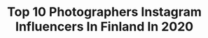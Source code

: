 ---
title: Top 10 Photographers Instagram Influencers In Finland In 2020
description: >-
  Find top photographers Instagram influencers in Finland in 2020. Most popular hashtags: #ministylefinland #kaikoclothing #todaysstylesfinland #instablogitfinland.
platform: Instagram
profiles:
  - username: "eevaroots"
    fullname: >-
      Eeva Roots
    location: "Finland"
    followers: 38410
    engagement: 315
    commentsToLikes: 0.069917
    id: ck14hwhocchdi0i19vtk9aemd
    verified: false
    hashtags: "#dutchbraids, #hairstyle, #beauty, #boxerbraids"
  - username: "laurasusannna"
    fullname: >-
      Laura 🌙
    location: "Finland"
    followers: 2772
    engagement: 1214
    commentsToLikes: 0.247213
    id: ck6tszvr97s000j71h2lbwwu6
    verified: false
    hashtags: "#pinkorblue, #letthemexplore, #minitwinning, #vauva"
  - username: "misssmallballs"
    fullname: >-
      ɱเรรรɱαℓℓɓαℓℓร
    location: "Finland"
    followers: 7697
    engagement: 1219
    commentsToLikes: 0.030527
    id: ck5cjz3xdvset0i11a2xckh0x
    verified: false
    hashtags: "#mylifemychoice, #love, #snowcross, #tamperesupercross"
  - username: "tiiamaria_s"
    fullname: >-
      Tiia Maria
    location: "Finland"
    followers: 3752
    engagement: 975
    commentsToLikes: 0.395883
    id: ck15u691elm300i19p5zms86a
    verified: false
    hashtags: "#sunnuntai, #crib, #womenpower, #ootdfinland"
  - username: "lunatorrr"
    fullname: >-
      
    location: "Finland"
    followers: 12186
    engagement: 1307
    commentsToLikes: 0.008945
    id: ck15stuwtert80i19xla35wg9
    verified: false
    hashtags: "#womanhood, #mistnifotograf, #fog, #halloween"
  - username: "kristinasuzi"
    fullname: >-
      𝘗𝘩𝘰𝘵𝘰𝘨𝘳𝘢𝘱𝘩𝘦𝘳 𝘒𝘳𝘪𝘴𝘵𝘪𝘯𝘢 𝘚𝘶𝘻𝘪 💫
    location: "Finland"
    followers: 8601
    engagement: 410
    commentsToLikes: 0.069940
    id: ck5pxwv5zt9dn0i11c8u4fsoa
    verified: false
    hashtags: "#morejoy"
  - username: "kivelajulia"
    fullname: >-
      Julia Kivelä
    location: "Finland"
    followers: 6253
    engagement: 1206
    commentsToLikes: 0.032848
    id: ck5bxagj8nc650i11vdnno7la
    verified: false
    hashtags: "#nakdfashion, #rebelwhopper, #burgerkingsuomi"
  - username: "taussi_"
    fullname: >-
      T A U S S I
    location: "Finland"
    followers: 23868
    engagement: 380
    commentsToLikes: 0.038566
    id: ck5zvmkoz4iqh0i14qi9ws908
    verified: false
    hashtags: "#parishilton, #vintagedior, #muah, #pisces"
  - username: "rikunorakari"
    fullname: >-
      Riku Norakari
    location: "Finland"
    followers: 6412
    engagement: 1476
    commentsToLikes: 0.068340
    id: ck5znrsltp1bz0i14ypjiry9u
    verified: false
    hashtags: "#lapland"
  - username: "helaviator"
    fullname: >-
      ©Otto
    location: "Finland"
    followers: 2470
    engagement: 2246
    commentsToLikes: 0.190860
    id: ck5q3tliimckh0i11vgf5pdr9
    verified: false
    hashtags: "#airplanes, #smoothtravelling, #b737, #b787"
---